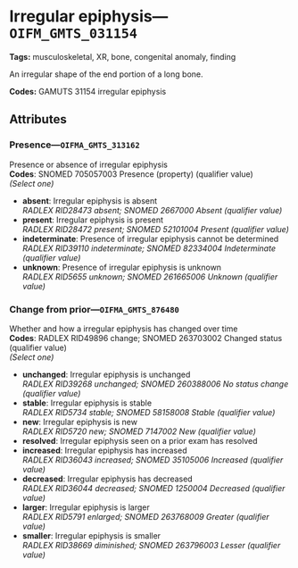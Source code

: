# Irregular epiphysis—`OIFM_GMTS_031154`

**Tags:** musculoskeletal, XR, bone, congenital anomaly, finding

An irregular shape of the end portion of a long bone.

**Codes:** GAMUTS 31154 irregular epiphysis

## Attributes

### Presence—`OIFMA_GMTS_313162`

Presence or absence of irregular epiphysis  
**Codes**: SNOMED 705057003 Presence (property) (qualifier value)  
*(Select one)*

- **absent**: Irregular epiphysis is absent  
_RADLEX RID28473 absent; SNOMED 2667000 Absent (qualifier value)_
- **present**: Irregular epiphysis is present  
_RADLEX RID28472 present; SNOMED 52101004 Present (qualifier value)_
- **indeterminate**: Presence of irregular epiphysis cannot be determined  
_RADLEX RID39110 indeterminate; SNOMED 82334004 Indeterminate (qualifier value)_
- **unknown**: Presence of irregular epiphysis is unknown  
_RADLEX RID5655 unknown; SNOMED 261665006 Unknown (qualifier value)_

### Change from prior—`OIFMA_GMTS_876480`

Whether and how a irregular epiphysis has changed over time  
**Codes**: RADLEX RID49896 change; SNOMED 263703002 Changed status (qualifier value)  
*(Select one)*

- **unchanged**: Irregular epiphysis is unchanged  
_RADLEX RID39268 unchanged; SNOMED 260388006 No status change (qualifier value)_
- **stable**: Irregular epiphysis is stable  
_RADLEX RID5734 stable; SNOMED 58158008 Stable (qualifier value)_
- **new**: Irregular epiphysis is new  
_RADLEX RID5720 new; SNOMED 7147002 New (qualifier value)_
- **resolved**: Irregular epiphysis seen on a prior exam has resolved  
- **increased**: Irregular epiphysis has increased  
_RADLEX RID36043 increased; SNOMED 35105006 Increased (qualifier value)_
- **decreased**: Irregular epiphysis has decreased  
_RADLEX RID36044 decreased; SNOMED 1250004 Decreased (qualifier value)_
- **larger**: Irregular epiphysis is larger  
_RADLEX RID5791 enlarged; SNOMED 263768009 Greater (qualifier value)_
- **smaller**: Irregular epiphysis is smaller  
_RADLEX RID38669 diminished; SNOMED 263796003 Lesser (qualifier value)_